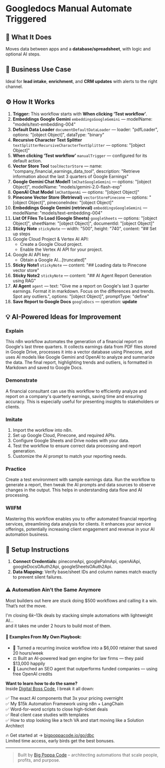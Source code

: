 # Googledocs Manual Automate Triggered
  ## 🚀 What It Does
  Moves data between apps and a **database/spreadsheet**, with logic and optional AI steps.
  
  ## 💼 Business Use Case
  Ideal for **lead intake**, **enrichment**, and **CRM updates** with alerts to the right channel.
  
  ## ⚙️ How It Works
  1. **Trigger:** This workflow starts with **When clicking ‘Test workflow’**.
  2. **Embeddings Google Gemini** `embeddingsGoogleGemini` — modelName: "models/text-embedding-004"
3. **Default Data Loader** `documentDefaultDataLoader` — loader: "pdfLoader", options: "[object Object]", dataType: "binary"
4. **Recursive Character Text Splitter** `textSplitterRecursiveCharacterTextSplitter` — options: "[object Object]"
5. **When clicking ‘Test workflow’** `manualTrigger` — configured for its default action.
6. **Vector Store Tool** `toolVectorStore` — name: "company_financial_earnings_data_tool", description: "Retrieve information about the last 3 quarters of Google Earnings"
7. **Google Gemini Chat Model1** `lmChatGoogleGemini` — options: "[object Object]", modelName: "models/gemini-2.0-flash-exp"
8. **OpenAI Chat Model** `lmChatOpenAi` — options: "[object Object]"
9. **Pinecone Vector Store (Retrieval)** `vectorStorePinecone` — options: "[object Object]", pineconeIndex: "[object Object]"
10. **Embeddings Google Gemini (retrieval)** `embeddingsGoogleGemini` — modelName: "models/text-embedding-004"
11. **List Of Files To Load (Google Sheets)** `googleSheets` — options: "[object Object]", sheetName: "[object Object]", documentId: "[object Object]"
12. **Sticky Note** `stickyNote` — width: "500", height: "740", content: "## Set up steps
1. Google Cloud Project & Vertex AI API:
	* Create a Google Cloud project.
	* Enable the Vertex AI API for your project.
2. Google AI API key:
	* Obtain a Google AI…[truncated]"
13. **Sticky Note1** `stickyNote` — content: "## Loading data to Pinecone vector store"
14. **Sticky Note2** `stickyNote` — content: "## AI Agent Report Generation using RAG"
15. **AI Agent** `agent` — text: "Give me a report on Google's last 3 quarter earnings. Format it in markdown. Focus on the differences and trends. Spot any outliers.", options: "[object Object]", promptType: "define"
16. **Save Report to Google Docs** `googleDocs` — operation: **update**
  
  ## 💡 AI-Powered Ideas for Improvement
  ### Explain
This n8n workflow automates the generation of a financial report on Google's last three quarters. It collects earnings data from PDF files stored in Google Drive, processes it into a vector database using Pinecone, and uses AI models like Google Gemini and OpenAI to analyze and summarize the data. The final report, highlighting trends and outliers, is formatted in Markdown and saved to Google Docs.

### Demonstrate
A financial consultant can use this workflow to efficiently analyze and report on a company's quarterly earnings, saving time and ensuring accuracy. This is especially useful for presenting insights to stakeholders or clients.

### Imitate
1. Import the workflow into n8n.
2. Set up Google Cloud, Pinecone, and required APIs.
3. Configure Google Sheets and Drive nodes with your data.
4. Test the workflow to ensure correct data processing and report generation.
5. Customize the AI prompt to match your reporting needs.

### Practice
Create a test environment with sample earnings data. Run the workflow to generate a report, then tweak the AI prompts and data sources to observe changes in the output. This helps in understanding data flow and AI processing.

### WIIFM
Mastering this workflow enables you to offer automated financial reporting services, streamlining data analysis for clients. It enhances your service offerings, potentially increasing client engagement and revenue in your AI automation business.
  
  ## 🔧 Setup Instructions
  1. **Connect Credentials:** pineconeApi, googlePalmApi, openAiApi, googleDocsOAuth2Api, googleSheetsOAuth2Api.
2. **Data Mapping:** Verify base/sheet IDs and column names match exactly to prevent silent failures.
  
### ⚠️ Automation Ain’t the Same Anymore

Most builders out here are stuck doing $500 workflows and calling it a win.  
That’s not the move.  

I'm closing $6k–$13k deals by stacking simple automations with lightweight AI...  
and it takes me under 2 hours to build most of them.

#### 🧠 Examples From My Own Playbook:
- 🔁 Turned a recurring invoice workflow into a $6,000 retainer that saved 20 hours/week  
- ⚖️ Built an AI-powered lead gen engine for law firms — they paid $13,000 happily  
- 🚀 Launched an SEO agent that outperforms funded companies — using free OpenAI credits  

**Want to learn how to do the same?**  
Inside [Digital Boss Code](https://bigpoppacode.io/go/dbc), I break it all down:

✅ The exact AI components that 3x your pricing overnight  
✅ My $15k Automation Framework using n8n + LangChain  
✅ Word-for-word scripts to close high-ticket deals  
✅ Real client case studies with templates  
✅ How to stop looking like a tech VA and start moving like a Solution Architect  

🔥 Get started at → [bigpoppacode.io/go/dbc](https://bigpoppacode.io/go/dbc)  
Limited time access, early birds get the best bonuses.

---
> Built by [Big Poppa Code](https://bigpoppacode.io) – architecting automations that scale people, profits, and purpose.
  